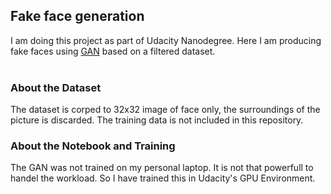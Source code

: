 ## Fake face generation
I am doing this project as part of Udacity Nanodegree. Here I am producing fake faces using [GAN](https://en.wikipedia.org/wiki/Generative_adversarial_network) based on a filtered dataset. <br>
<br>
### About the Dataset
The dataset is corped to 32x32 image of face only, the surroundings of the picture is discarded. The training data is not included in this repository.

### About the Notebook and Training
The GAN was not trained on my personal laptop. It is not that powerfull to handel the workload. So I have trained this in Udacity's GPU Environment.
